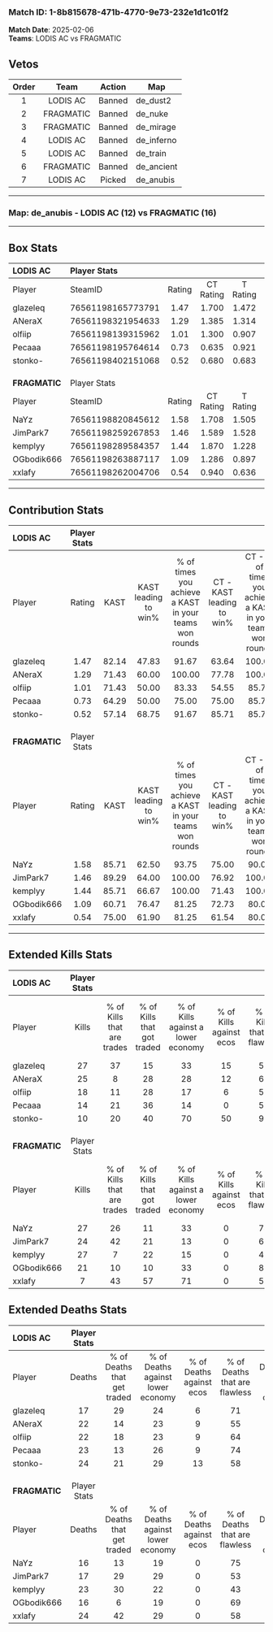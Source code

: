 ### Match ID: 1-8b815678-471b-4770-9e73-232e1d1c01f2  
**Match Date**: 2025-02-06  
**Teams**: LODIS AC vs FRAGMATIC  

## Vetos  

| Order | Team | Action | Map |
| :---: | :--: | :----: | --- |
| 1 | LODIS AC | Banned | de_dust2 |
| 2 | FRAGMATIC | Banned | de_nuke |
| 3 | FRAGMATIC | Banned | de_mirage |
| 4 | LODIS AC | Banned | de_inferno |
| 5 | LODIS AC | Banned | de_train |
| 6 | FRAGMATIC | Banned | de_ancient |
| 7 | LODIS AC | Picked | de_anubis |

---  

### **Map**: de_anubis - LODIS AC (12) vs FRAGMATIC (16)  
---  

## Box Stats  

| **LODIS AC**  | Player Stats      |        |           |          |       |       |       |         |        |      |     |
| :- | :- | :-: | :-: | :-: | :-: | :-: | :-: | :-: | :-: | :-: | :-: |
| Player        | SteamID           | Rating | CT Rating | T Rating | KAST  |  ADR  | Kills | Assists | Deaths | K/D  | HS% |
| glazeleq      | 76561198165773791 |  1.47  |   1.700   |  1.472   | 82.14 | 84.1  |  27   |    8    |   17   | 1.59 | 44  |
| ANeraX        | 76561198321954633 |  1.29  |   1.385   |  1.314   | 71.43 | 99.4  |  25   |    9    |   22   | 1.14 | 52  |
| olfiip        | 76561198139315962 |  1.01  |   1.300   |  0.907   | 71.43 | 78.4  |  18   |   10    |   22   | 0.82 | 38  |
| Pecaaa        | 76561198195764614 |  0.73  |   0.635   |  0.921   | 64.29 | 60.8  |  14   |    3    |   23   | 0.61 | 57  |
| stonko-       | 76561198402151068 |  0.52  |   0.680   |  0.683   | 57.14 | 49.4  |  10   |   10    |   24   | 0.42 | 70  |
|               |                   |        |           |          |       |       |       |         |        |      |     |
|               |                   |        |           |          |       |       |       |         |        |      |     |
|               |                   |        |           |          |       |       |       |         |        |      |     |
| **FRAGMATIC** | Player Stats      |        |           |          |       |       |       |         |        |      |     |
| Player        | SteamID           | Rating | CT Rating | T Rating | KAST  |  ADR  | Kills | Assists | Deaths | K/D  | HS% |
| NaYz          | 76561198820845612 |  1.58  |   1.708   |  1.505   | 85.71 | 104.6 |  27   |    7    |   16   | 1.69 | 25  |
| JimPark7      | 76561198259267853 |  1.46  |   1.589   |  1.528   | 89.29 | 96.7  |  24   |    7    |   17   | 1.41 | 50  |
| kemplyy       | 76561198289584357 |  1.44  |   1.870   |  1.228   | 85.71 | 104.3 |  27   |    6    |   23   | 1.17 | 44  |
| OGbodik666    | 76561198263887117 |  1.09  |   1.286   |  0.897   | 60.71 | 72.0  |  21   |    2    |   16   | 1.31 | 38  |
| xxlafy        | 76561198262004706 |  0.54  |   0.940   |  0.636   | 75.00 | 42.6  |   7   |   11    |   24   | 0.29 | 42  |
---  

## Contribution Stats  

| **LODIS AC**  | Player Stats |       |                      |                                                        |                           |                                                             |                          |                                                            |
| :- | :-: | :-: | :-: | :-: | :-: | :-: | :-: | :-: |
| Player        |    Rating    | KAST  | KAST leading to win% | % of times you achieve a KAST in your teams won rounds | CT - KAST leading to win% | CT - % of times you achieve a KAST in your teams won rounds | T - KAST leading to win% | T - % of times you achieve a KAST in your teams won rounds |
| glazeleq      |     1.47     | 82.14 |        47.83         |                         91.67                          |           63.64           |                           100.00                            |          33.33           |                           80.00                            |
| ANeraX        |     1.29     | 71.43 |        60.00         |                         100.00                         |           77.78           |                           100.00                            |          45.45           |                           100.00                           |
| olfiip        |     1.01     | 71.43 |        50.00         |                         83.33                          |           54.55           |                            85.71                            |          44.44           |                           80.00                            |
| Pecaaa        |     0.73     | 64.29 |        50.00         |                         75.00                          |           75.00           |                            85.71                            |          30.00           |                           60.00                            |
| stonko-       |     0.52     | 57.14 |        68.75         |                         91.67                          |           85.71           |                            85.71                            |          55.56           |                           100.00                           |
|               |              |       |                      |                                                        |                           |                                                             |                          |                                                            |
|               |              |       |                      |                                                        |                           |                                                             |                          |                                                            |
|               |              |       |                      |                                                        |                           |                                                             |                          |                                                            |
| **FRAGMATIC** | Player Stats |       |                      |                                                        |                           |                                                             |                          |                                                            |
| Player        |    Rating    | KAST  | KAST leading to win% | % of times you achieve a KAST in your teams won rounds | CT - KAST leading to win% | CT - % of times you achieve a KAST in your teams won rounds | T - KAST leading to win% | T - % of times you achieve a KAST in your teams won rounds |
| NaYz          |     1.58     | 85.71 |        62.50         |                         93.75                          |           75.00           |                            90.00                            |          50.00           |                           100.00                           |
| JimPark7      |     1.46     | 89.29 |        64.00         |                         100.00                         |           76.92           |                           100.00                            |          50.00           |                           100.00                           |
| kemplyy       |     1.44     | 85.71 |        66.67         |                         100.00                         |           71.43           |                           100.00                            |          60.00           |                           100.00                           |
| OGbodik666    |     1.09     | 60.71 |        76.47         |                         81.25                          |           72.73           |                            80.00                            |          83.33           |                           83.33                            |
| xxlafy        |     0.54     | 75.00 |        61.90         |                         81.25                          |           61.54           |                            80.00                            |          62.50           |                           83.33                            |
---  

## Extended Kills Stats  

| **LODIS AC**  | Player Stats |                            |                            |                                    |                         |                              |                                 |                                       |                    |           |
| :- | :-: | :-: | :-: | :-: | :-: | :-: | :-: | :-: | :-: | :-: |
| Player        |    Kills     | % of Kills that are trades | % of Kills that got traded | % of Kills against a lower economy | % of Kills against ecos | % of Kills that are flawless | % of Kills that are close duels | % of Kills that are assisted by flash | Pistol Round Kills | AWP Kills |
| glazeleq      |      27      |             37             |             15             |                 33                 |           15            |              52              |                0                |                   4                   |         1          |     1     |
| ANeraX        |      25      |             8              |             28             |                 28                 |           12            |              64              |                4                |                   4                   |         2          |     3     |
| olfiip        |      18      |             11             |             28             |                 17                 |            6            |              56              |               17                |                   0                   |         2          |     6     |
| Pecaaa        |      14      |             21             |             36             |                 14                 |            0            |              57              |                7                |                   7                   |         1          |     0     |
| stonko-       |      10      |             20             |             40             |                 70                 |           50            |              90              |                0                |                   0                   |         0          |     0     |
|               |              |                            |                            |                                    |                         |                              |                                 |                                       |                    |           |
|               |              |                            |                            |                                    |                         |                              |                                 |                                       |                    |           |
|               |              |                            |                            |                                    |                         |                              |                                 |                                       |                    |           |
| **FRAGMATIC** | Player Stats |                            |                            |                                    |                         |                              |                                 |                                       |                    |           |
| Player        |    Kills     | % of Kills that are trades | % of Kills that got traded | % of Kills against a lower economy | % of Kills against ecos | % of Kills that are flawless | % of Kills that are close duels | % of Kills that are assisted by flash | Pistol Round Kills | AWP Kills |
| NaYz          |      27      |             26             |             11             |                 33                 |            0            |              74              |                4                |                   0                   |         3          |    17     |
| JimPark7      |      24      |             42             |             21             |                 13                 |            0            |              67              |                4                |                   4                   |         2          |     0     |
| kemplyy       |      27      |             7              |             22             |                 15                 |            0            |              41              |                7                |                   7                   |         1          |     5     |
| OGbodik666    |      21      |             10             |             10             |                 33                 |            0            |              81              |                5                |                  10                   |         2          |     1     |
| xxlafy        |      7       |             43             |             57             |                 71                 |            0            |              57              |                0                |                   0                   |         0          |     1     |
## Extended Deaths Stats  

| **LODIS AC**  | Player Stats |                             |                                   |                          |                               |                            |                           |               |
| :- | :-: | :-: | :-: | :-: | :-: | :-: | :-: | :-: |
| Player        |    Deaths    | % of Deaths that get traded | % of Deaths against lower economy | % of Deaths against ecos | % of Deaths that are flawless | % of Deaths that are close | % of Deaths while blinded | Deaths to AWP |
| glazeleq      |      17      |             29              |                24                 |            6             |              71               |             6              |             0             |       3       |
| ANeraX        |      22      |             14              |                23                 |            9             |              55               |             14             |             9             |       3       |
| olfiip        |      22      |             18              |                23                 |            9             |              64               |             5              |             5             |       2       |
| Pecaaa        |      23      |             13              |                26                 |            9             |              74               |             0              |             0             |       9       |
| stonko-       |      24      |             21              |                29                 |            13            |              58               |             0              |             8             |       7       |
|               |              |                             |                                   |                          |                               |                            |                           |               |
|               |              |                             |                                   |                          |                               |                            |                           |               |
|               |              |                             |                                   |                          |                               |                            |                           |               |
| **FRAGMATIC** | Player Stats |                             |                                   |                          |                               |                            |                           |               |
| Player        |    Deaths    | % of Deaths that get traded | % of Deaths against lower economy | % of Deaths against ecos | % of Deaths that are flawless | % of Deaths that are close | % of Deaths while blinded | Deaths to AWP |
| NaYz          |      16      |             13              |                19                 |            0             |              75               |             6              |             0             |       1       |
| JimPark7      |      17      |             29              |                29                 |            0             |              53               |             6              |             6             |       1       |
| kemplyy       |      23      |             30              |                22                 |            0             |              43               |             4              |             0             |       3       |
| OGbodik666    |      16      |              6              |                19                 |            0             |              69               |             6              |             6             |       3       |
| xxlafy        |      24      |             42              |                29                 |            0             |              58               |             4              |             4             |       2       |
